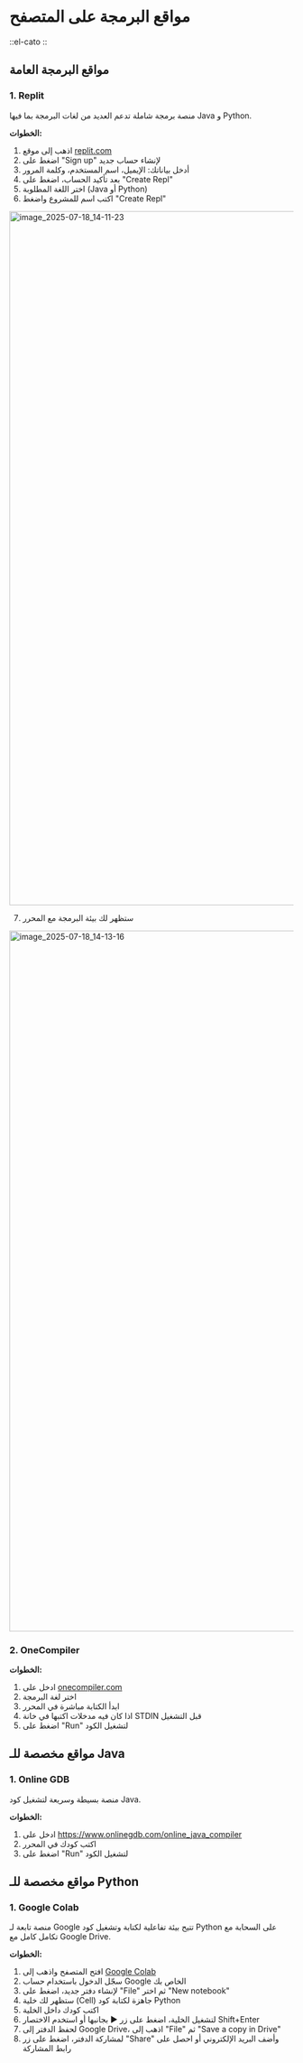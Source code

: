 # مواقع البرمجة على المتصفح

::el-cato
::

## مواقع البرمجة العامة

### 1. Replit
منصة برمجة شاملة تدعم العديد من لغات البرمجة بما فيها Java و Python.

**الخطوات:**
1. اذهب إلى موقع [replit.com](https://replit.com)
2. اضغط على "Sign up" لإنشاء حساب جديد
3. أدخل بياناتك: الإيميل، اسم المستخدم، وكلمة المرور
4. بعد تأكيد الحساب، اضغط على "Create Repl"
5. اختر اللغة المطلوبة (Java أو Python)
6. اكتب اسم للمشروع واضغط "Create Repl"

<img width="2555" height="1230" alt="image_2025-07-18_14-11-23" src="https://github.com/user-attachments/assets/0d5d9284-78db-489e-b643-7577aeb948b5" />

7. ستظهر لك بيئة البرمجة مع المحرر

<img width="2555" height="1242" alt="image_2025-07-18_14-13-16" src="https://github.com/user-attachments/assets/c15ad865-e6ca-43c2-bdd8-0d7f57092b2e" />

### 2. OneCompiler
**الخطوات:**
1. ادخل على [onecompiler.com](https://onecompiler.com)
2. اختر لغة البرمجة
3. ابدأ الكتابة مباشرة في المحرر
4. اذا كان فيه مدخلات اكتبها في خانة STDIN قبل التشغيل
5. اضغط على "Run" لتشغيل الكود

## مواقع مخصصة للـ Java

### 1. Online GDB
منصة بسيطة وسريعة لتشغيل كود Java.

**الخطوات:**
1. ادخل على https://www.onlinegdb.com/online_java_compiler
2. اكتب كودك في المحرر
3. اضغط على "Run" لتشغيل الكود

## مواقع مخصصة للـ Python

### 1. Google Colab
منصة تابعة لـ Google تتيح بيئة تفاعلية لكتابة وتشغيل كود Python على السحابة مع تكامل كامل مع Google Drive.

**الخطوات:**
1. افتح المتصفح واذهب إلى [Google Colab](https://colab.research.google.com)
2. سجّل الدخول باستخدام حساب Google الخاص بك
3. لإنشاء دفتر جديد، اضغط على "File" ثم اختر "New notebook"
4. ستظهر لك خلية (Cell) جاهزة لكتابة كود Python
5. اكتب كودك داخل الخلية
6. لتشغيل الخلية، اضغط على زر ▶️ بجانبها أو استخدم الاختصار Shift+Enter
7. لحفظ الدفتر إلى Google Drive، اذهب إلى "File" ثم "Save a copy in Drive"
8. لمشاركة الدفتر، اضغط على زر "Share" وأضف البريد الإلكتروني أو احصل على رابط المشاركة
